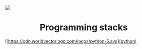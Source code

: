 <img src="https://media.alors-la.center/s/0zy8jsie.png">

<h1 align="center">Programming stacks</h1>

![https://cdn.worldvectorlogo.com/logos/python-5.svg](python)
